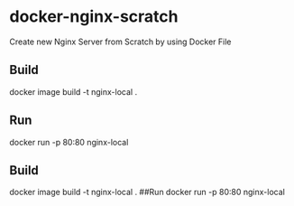 # docker-nginx-scratch
Create new Nginx Server from Scratch by using Docker File 

## Build
docker image  build -t nginx-local .
## Run
docker run -p  80:80 nginx-local
## Build
docker image  build -t nginx-local .
##Run
docker run -p  80:80 nginx-local
